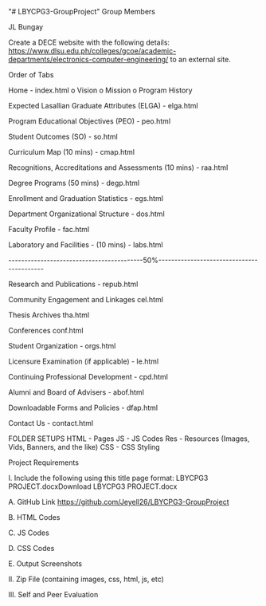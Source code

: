 "# LBYCPG3-GroupProject" 
Group Members

JL Bungay

Create a DECE website with the following details: 
https://www.dlsu.edu.ph/colleges/gcoe/academic-departments/electronics-computer-engineering/ 
to an external site.

Order of Tabs

Home - index.html
o Vision
o Mission
o Program History


Expected Lasallian Graduate Attributes (ELGA) - elga.html

Program Educational Objectives (PEO) - peo.html

Student Outcomes (SO) - so.html

Curriculum Map (10 mins) - cmap.html

Recognitions, Accreditations and Assessments (10 mins)  - raa.html

Degree Programs (50 mins) - degp.html

Enrollment and Graduation Statistics - egs.html

Department Organizational Structure - dos.html

Faculty Profile - fac.html
 
Laboratory and Facilities - (10 mins) - labs.html

------------------------------------------50%------------------------------------------

Research and Publications - repub.html

Community Engagement and Linkages cel.html

Thesis Archives tha.html

Conferences conf.html

Student Organization - orgs.html

Licensure Examination (if applicable) - le.html

Continuing Professional Development - cpd.html

Alumni and Board of Advisers  - abof.html

Downloadable Forms and Policies - dfap.html

Contact Us - contact.html

FOLDER SETUPS
HTML - Pages
JS - JS Codes
Res - Resources (Images, Vids, Banners, and the like)
CSS - CSS Styling

Project Requirements

I. Include the following using this title page format: LBYCPG3 PROJECT.docxDownload LBYCPG3 PROJECT.docx

A. GitHub Link
https://github.com/Jeyell26/LBYCPG3-GroupProject

B. HTML Codes

C. JS Codes

D. CSS Codes

E. Output Screenshots

 

II. Zip File (containing images, css, html, js, etc)

 

III. Self and Peer Evaluation


